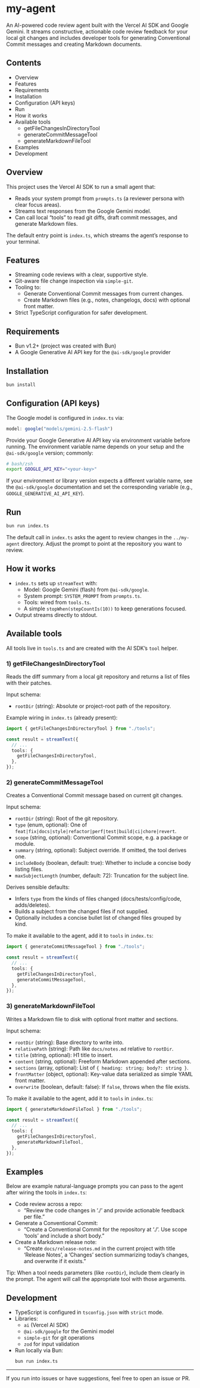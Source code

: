 # my-agent

An AI-powered code review agent built with the Vercel AI SDK and Google Gemini. It streams constructive, actionable code review feedback for your local git changes and includes developer tools for generating Conventional Commit messages and creating Markdown documents.

## Contents
- Overview
- Features
- Requirements
- Installation
- Configuration (API keys)
- Run
- How it works
- Available tools
  - getFileChangesInDirectoryTool
  - generateCommitMessageTool
  - generateMarkdownFileTool
- Examples
- Development

## Overview
This project uses the Vercel AI SDK to run a small agent that:
- Reads your system prompt from `prompts.ts` (a reviewer persona with clear focus areas).
- Streams text responses from the Google Gemini model.
- Can call local “tools” to read git diffs, draft commit messages, and generate Markdown files.

The default entry point is `index.ts`, which streams the agent’s response to your terminal.

## Features
- Streaming code reviews with a clear, supportive style.
- Git-aware file change inspection via `simple-git`.
- Tooling to:
  - Generate Conventional Commit messages from current changes.
  - Create Markdown files (e.g., notes, changelogs, docs) with optional front matter.
- Strict TypeScript configuration for safer development.

## Requirements
- Bun v1.2+ (project was created with Bun)
- A Google Generative AI API key for the `@ai-sdk/google` provider

## Installation
```bash
bun install
```

## Configuration (API keys)
The Google model is configured in `index.ts` via:
```ts
model: google("models/gemini-2.5-flash")
```
Provide your Google Generative AI API key via environment variable before running. The environment variable name depends on your setup and the `@ai-sdk/google` version; commonly:

```bash
# bash/zsh
export GOOGLE_API_KEY="<your-key>"
```

If your environment or library version expects a different variable name, see the `@ai-sdk/google` documentation and set the corresponding variable (e.g., `GOOGLE_GENERATIVE_AI_API_KEY`).

## Run
```bash
bun run index.ts
```
The default call in `index.ts` asks the agent to review changes in the `../my-agent` directory. Adjust the prompt to point at the repository you want to review.

## How it works
- `index.ts` sets up `streamText` with:
  - Model: Google Gemini (flash) from `@ai-sdk/google`.
  - System prompt: `SYSTEM_PROMPT` from `prompts.ts`.
  - Tools: wired from `tools.ts`.
  - A simple `stopWhen(stepCountIs(10))` to keep generations focused.
- Output streams directly to stdout.

## Available tools
All tools live in `tools.ts` and are created with the AI SDK’s `tool` helper.

### 1) getFileChangesInDirectoryTool
Reads the diff summary from a local git repository and returns a list of files with their patches.

Input schema:
- `rootDir` (string): Absolute or project-root path of the repository.

Example wiring in `index.ts` (already present):
```ts
import { getFileChangesInDirectoryTool } from "./tools";

const result = streamText({
  // ...
  tools: {
    getFileChangesInDirectoryTool,
  },
});
```

### 2) generateCommitMessageTool
Creates a Conventional Commit message based on current git changes.

Input schema:
- `rootDir` (string): Root of the git repository.
- `type` (enum, optional): One of `feat|fix|docs|style|refactor|perf|test|build|ci|chore|revert`.
- `scope` (string, optional): Conventional Commit scope, e.g. a package or module.
- `summary` (string, optional): Subject override. If omitted, the tool derives one.
- `includeBody` (boolean, default: true): Whether to include a concise body listing files.
- `maxSubjectLength` (number, default: 72): Truncation for the subject line.

Derives sensible defaults:
- Infers `type` from the kinds of files changed (docs/tests/config/code, adds/deletes).
- Builds a subject from the changed files if not supplied.
- Optionally includes a concise bullet list of changed files grouped by kind.

To make it available to the agent, add it to `tools` in `index.ts`:
```ts
import { generateCommitMessageTool } from "./tools";

const result = streamText({
  // ...
  tools: {
    getFileChangesInDirectoryTool,
    generateCommitMessageTool,
  },
});
```

### 3) generateMarkdownFileTool
Writes a Markdown file to disk with optional front matter and sections.

Input schema:
- `rootDir` (string): Base directory to write into.
- `relativePath` (string): Path like `docs/notes.md` relative to `rootDir`.
- `title` (string, optional): H1 title to insert.
- `content` (string, optional): Freeform Markdown appended after sections.
- `sections` (array, optional): List of `{ heading: string; body?: string }`.
- `frontMatter` (object, optional): Key-value data serialized as simple YAML front matter.
- `overwrite` (boolean, default: false): If `false`, throws when the file exists.

To make it available to the agent, add it to `tools` in `index.ts`:
```ts
import { generateMarkdownFileTool } from "./tools";

const result = streamText({
  // ...
  tools: {
    getFileChangesInDirectoryTool,
    generateMarkdownFileTool,
  },
});
```

## Examples
Below are example natural-language prompts you can pass to the agent after wiring the tools in `index.ts`:

- Code review across a repo:
  - “Review the code changes in ‘./’ and provide actionable feedback per file.”
- Generate a Conventional Commit:
  - “Create a Conventional Commit for the repository at ‘./’. Use scope ‘tools’ and include a short body.”
- Create a Markdown release note:
  - “Create `docs/release-notes.md` in the current project with title ‘Release Notes’, a ‘Changes’ section summarizing today’s changes, and overwrite if it exists.”

Tip: When a tool needs parameters (like `rootDir`), include them clearly in the prompt. The agent will call the appropriate tool with those arguments.

## Development
- TypeScript is configured in `tsconfig.json` with `strict` mode.
- Libraries:
  - `ai` (Vercel AI SDK)
  - `@ai-sdk/google` for the Gemini model
  - `simple-git` for git operations
  - `zod` for input validation
- Run locally via Bun:
  ```bash
  bun run index.ts
  ```

---
If you run into issues or have suggestions, feel free to open an issue or PR.
